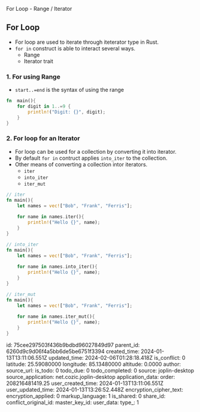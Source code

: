 For  Loop - Range /  Iterator

## For Loop
- For loop are used to iterate through iteterator type in Rust.
- `for in` construct is able to interact several ways.
	- Range
	- Iterator trait

### 1. For using Range
- `start..=end` is the syntax of using the range
```rust
fn  main(){
	for digit in 1..=9 {
		println!("Digit: {}", digit);
	}
}
```

### 2. For loop for an Iterator
- For loop can be used for a collection by converting it into iterator.
- By default `for in` contruct applies `into_iter`  to the collection.
- Other means of converting a collection intor iterators.
	- `iter`
	- `into_iter`
	- `iter_mut`

```rust
// iter 
fn main(){
	let names = vec!["Bob", "Frank", "Ferris"];
	
	for name in names.iter(){
		println!("Hello {}", name);
	}
}
```

```rust
// into_iter
fn main(){
	let names = vec!["Bob", "Frank", "Ferris"];
	
	for name in names.into_iter(){
		println!("Hello {}", name);
	}
}
```

```rust
// iter_mut
fn main(){
	let names = vec!["Bob", "Frank", "Ferris"];
	
	for name in names.iter_mut(){
		println!("Hello {}", name);
	}
}
```

id: 75cee297503f436b9bdbd96027849d97
parent_id: 6260d9c9d06f4a5bb6de5be6751f3394
created_time: 2024-01-13T13:11:06.551Z
updated_time: 2024-02-06T01:28:18.418Z
is_conflict: 0
latitude: 25.59080000
longitude: 85.13480000
altitude: 0.0000
author: 
source_url: 
is_todo: 0
todo_due: 0
todo_completed: 0
source: joplin-desktop
source_application: net.cozic.joplin-desktop
application_data: 
order: 208216481419.25
user_created_time: 2024-01-13T13:11:06.551Z
user_updated_time: 2024-01-13T13:26:52.448Z
encryption_cipher_text: 
encryption_applied: 0
markup_language: 1
is_shared: 0
share_id: 
conflict_original_id: 
master_key_id: 
user_data: 
type_: 1